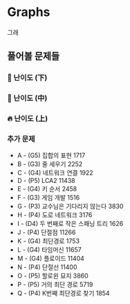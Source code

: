 # Graphs
그래

## 풀어볼 문제들

### :watermelon: 난이도 (下)

### :evergreen_tree: 난이도 (中)


### :fire: 난이도 (上)

### 추가 문제
+ A - (G5) 집합의 표현 1717
+ B - (G3) 줄 세우기 2252
+ C - (G4) 네트워크 연결 1922
+ D - (P5) LCA2 11438
+ E - (G4) 키 순서 2458
+ F - (G3) 게임 개발 1516
+ G - (P3) 교수님은 기다리지 않는다 3830
+ H - (P4) 도로 네트워크 3176
+ I - (D4) 두 번째로 작은 스패닝 트리 1626
+ J - (P4) 단절점 11266			
+ K - (G4) 최단경로 1753
+ L - (G4) 타임머신 11657
+ M - (G4) 플로이드 11404
+ N - (P4) 단절선 11400
+ O - (P5) 할로윈 묘지 3860
+ P - (P5) 거의 최단 경로 5719
+ Q - (P4) K번째 최단경로 찾기 1854
